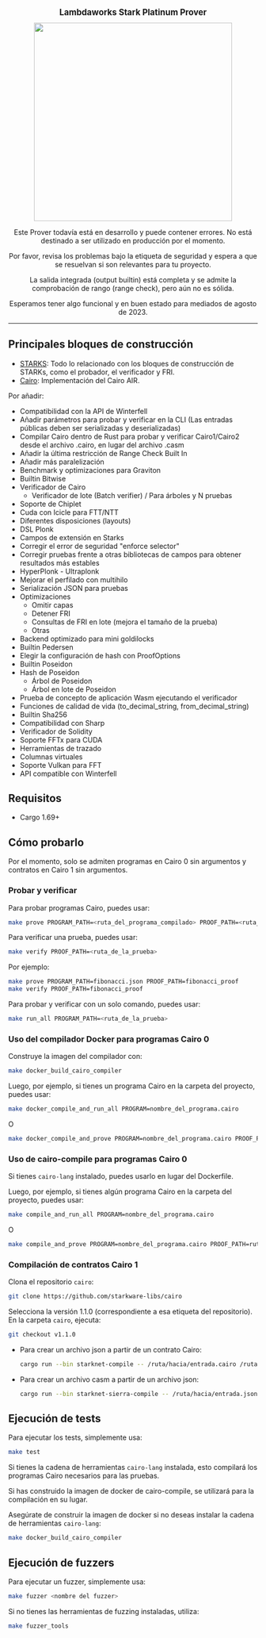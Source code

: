 <div align="center">
  <h1 style="font-size: larger;">
   <strong>Lambdaworks Stark Platinum Prover</strong>
   </h1>
  <img src="https://github.com/lambdaclass/lambdaworks_stark_platinum/assets/569014/ad8d7943-f011-49b5-a0c5-f07e5ef4133e" width="400" >


Este Prover todavía está en desarrollo y puede contener errores. No está destinado a ser utilizado en producción por el momento.

Por favor, revisa los problemas bajo la etiqueta de seguridad y espera a que se resuelvan si son relevantes para tu proyecto.

La salida integrada (output builtin) está completa y se admite la comprobación de rango (range check), pero aún no es sólida.

Esperamos tener algo funcional y en buen estado para mediados de agosto de 2023.

</div>

---

## Principales bloques de construcción

- [STARKS](https://github.com/lambdaclass/lambdaworks_cairo_prover/tree/main/src/starks): Todo lo relacionado con los bloques de construcción de STARKs, como el probador, el verificador y FRI.
- [Cairo](https://github.com/lambdaclass/lambdaworks_cairo_prover/tree/main/src/cairo): Implementación del Cairo AIR.

Por añadir:

- Compatibilidad con la API de Winterfell
- Añadir parámetros para probar y verificar en la CLI (Las entradas públicas deben ser serializadas y deserializadas)
- Compilar Cairo dentro de Rust para probar y verificar Cairo1/Cairo2 desde el archivo .cairo, en lugar del archivo .casm
- Añadir la última restricción de Range Check Built In
- Añadir más paralelización
- Benchmark y optimizaciones para Graviton
- Builtin Bitwise
- Verificador de Cairo
   - Verificador de lote (Batch verifier) / Para árboles y N pruebas
- Soporte de Chiplet
- Cuda con Icicle para FTT/NTT
- Diferentes disposiciones (layouts)
- DSL Plonk
- Campos de extensión en Starks
- Corregir el error de seguridad "enforce selector"
- Corregir pruebas frente a otras bibliotecas de campos para obtener resultados más estables
- HyperPlonk - Ultraplonk
- Mejorar el perfilado con multihilo
- Serialización JSON para pruebas
- Optimizaciones
   - Omitir capas
   - Detener FRI
   - Consultas de FRI en lote (mejora el tamaño de la prueba)
   - Otras
- Backend optimizado para mini goldilocks
- Builtin Pedersen
- Elegir la configuración de hash con ProofOptions
- Builtin Poseidon
- Hash de Poseidon
   - Árbol de Poseidon
   - Árbol en lote de Poseidon
- Prueba de concepto de aplicación Wasm ejecutando el verificador
- Funciones de calidad de vida (to_decimal_string, from_decimal_string)
- Builtin Sha256
- Compatibilidad con Sharp
- Verificador de Solidity
- Soporte FFTx para CUDA
- Herramientas de trazado
- Columnas virtuales
- Soporte Vulkan para FFT
- API compatible con Winterfell

## Requisitos

- Cargo 1.69+

## Cómo probarlo

Por el momento, solo se admiten programas en Cairo 0 sin argumentos y contratos en Cairo 1 sin argumentos.

### Probar y verificar

Para probar programas Cairo, puedes usar:

```bash
make prove PROGRAM_PATH=<ruta_del_programa_compilado> PROOF_PATH=<ruta_de_salida_de_la_prueba>
```

Para verificar una prueba, puedes usar:

```bash
make verify PROOF_PATH=<ruta_de_la_prueba>
```

Por ejemplo:

```bash
make prove PROGRAM_PATH=fibonacci.json PROOF_PATH=fibonacci_proof
make verify PROOF_PATH=fibonacci_proof
```

Para probar y verificar con un solo comando, puedes usar:

```bash
make run_all PROGRAM_PATH=<ruta_de_la_prueba>
```

### Uso del compilador Docker para programas Cairo 0

Construye la imagen del compilador con:

```bash
make docker_build_cairo_compiler
```

Luego, por ejemplo, si tienes un programa Cairo en la carpeta del proyecto, puedes usar:

```bash
make docker_compile_and_run_all PROGRAM=nombre_del_programa.cairo
```

O

```bash
make docker_compile_and_prove PROGRAM=nombre_del_programa.cairo PROOF_PATH=ruta_de_la_prueba
```

### Uso de cairo-compile para programas Cairo 0

Si tienes `cairo-lang` instalado, puedes usarlo en lugar del Dockerfile.

Luego, por ejemplo, si tienes algún programa Cairo en la carpeta del proyecto, puedes usar:

```bash
make compile_and_run_all PROGRAM=nombre_del_programa.cairo
```

O

```bash
make compile_and_prove PROGRAM=nombre_del_programa.cairo PROOF_PATH=ruta_de_la_prueba
```

### Compilación de contratos Cairo 1

Clona el repositorio `cairo`:

``` bash
git clone https://github.com/starkware-libs/cairo
```

Selecciona la versión 1.1.0 (correspondiente a esa etiqueta del repositorio). En la carpeta `cairo`, ejecuta:

``` bash
git checkout v1.1.0
```

- Para crear un archivo json a partir de un contrato Cairo:

  ``` bash
  cargo run --bin starknet-compile -- /ruta/hacia/entrada.cairo /ruta/hacia/salida.json
  ```

- Para crear un archivo casm a partir de un archivo json:

  ``` bash
  cargo run --bin starknet-sierra-compile -- /ruta/hacia/entrada.json /ruta/hacia/salida.casm
  ```

## Ejecución de tests

Para ejecutar los tests, simplemente usa:

```bash
make test
```

Si tienes la cadena de herramientas `cairo-lang` instalada, esto compilará los programas Cairo necesarios para las pruebas.

Si has construido la imagen de docker de cairo-compile, se utilizará para la compilación en su lugar.

Asegúrate de construir la imagen de docker si no deseas instalar la cadena de herramientas `cairo-lang`:

```bash
make docker_build_cairo_compiler
```

## Ejecución de fuzzers

Para ejecutar un fuzzer, simplemente usa:

```bash
make fuzzer <nombre del fuzzer>
```

Si no tienes las herramientas de fuzzing instaladas, utiliza:

```bash
make fuzzer_tools
```